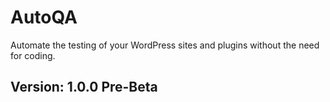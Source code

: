 # AutoQA
Automate the testing of your WordPress sites and plugins without the need for coding.

## Version: 1.0.0 Pre-Beta

